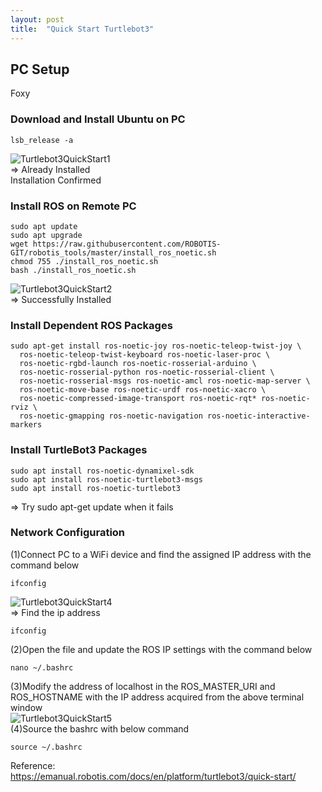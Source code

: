 ```yaml
---
layout: post
title:  "Quick Start Turtlebot3"
---
```


## PC Setup
Foxy <br/>
### Download and Install Ubuntu on PC
```
lsb_release -a
```
![Turtlebot3QuickStart1](https://github.com/growingpenguin/growingpenguin.github.io/assets/110277903/d91f1b0b-6f13-4eb5-b19a-5df2f7a8e7af) <br/>
=> Already Installed <br/>
Installation Confirmed <br/>

### Install ROS on Remote PC
```
sudo apt update
sudo apt upgrade
wget https://raw.githubusercontent.com/ROBOTIS-GIT/robotis_tools/master/install_ros_noetic.sh
chmod 755 ./install_ros_noetic.sh 
bash ./install_ros_noetic.sh
```
![Turtlebot3QuickStart2](https://github.com/growingpenguin/growingpenguin.github.io/assets/110277903/4b163a5f-92a9-4dba-9ee7-e1332f2551b6) <br/>
=> Successfully Installed <br/>

### Install Dependent ROS Packages
```
sudo apt-get install ros-noetic-joy ros-noetic-teleop-twist-joy \
  ros-noetic-teleop-twist-keyboard ros-noetic-laser-proc \
  ros-noetic-rgbd-launch ros-noetic-rosserial-arduino \
  ros-noetic-rosserial-python ros-noetic-rosserial-client \
  ros-noetic-rosserial-msgs ros-noetic-amcl ros-noetic-map-server \
  ros-noetic-move-base ros-noetic-urdf ros-noetic-xacro \
  ros-noetic-compressed-image-transport ros-noetic-rqt* ros-noetic-rviz \
  ros-noetic-gmapping ros-noetic-navigation ros-noetic-interactive-markers
```
### Install TurtleBot3 Packages
```
sudo apt install ros-noetic-dynamixel-sdk
sudo apt install ros-noetic-turtlebot3-msgs
sudo apt install ros-noetic-turtlebot3
```
=> Try sudo apt-get update when it fails <br/>

### Network Configuration
(1)Connect PC to a WiFi device and find the assigned IP address with the command below <br/>
```
ifconfig
```
![Turtlebot3QuickStart4](https://github.com/growingpenguin/growingpenguin.github.io/assets/110277903/dd8a8c80-9794-4476-8a55-7cfbfc04da6c) <br/>
=> Find the ip address <br/>
```
ifconfig
```
(2)Open the file and update the ROS IP settings with the command below <br/>
```
nano ~/.bashrc
```
(3)Modify the address of localhost in the ROS_MASTER_URI and ROS_HOSTNAME with the IP address acquired from the above terminal window <br/>
![Turtlebot3QuickStart5](https://github.com/growingpenguin/growingpenguin.github.io/assets/110277903/34cd75fe-fc65-44fa-b5b2-947b9086e51f) <br/>
(4)Source the bashrc with below command <br/>
```
source ~/.bashrc
```




Reference: <br/>
https://emanual.robotis.com/docs/en/platform/turtlebot3/quick-start/ <br/>
